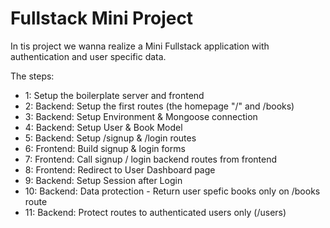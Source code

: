 # Fullstack Mini Project

In tis project we wanna realize a Mini Fullstack application with authentication and user specific data.

The steps:
- 1: Setup the boilerplate server and frontend
- 2: Backend: Setup the first routes (the homepage "/" and /books)
- 3: Backend: Setup Environment & Mongoose connection
- 4: Backend: Setup User & Book Model
- 5: Backend: Setup /signup & /login routes
- 6: Frontend: Build signup & login forms
- 7: Frontend: Call signup / login backend routes from frontend
- 8: Frontend: Redirect to User Dashboard page
- 9: Backend: Setup Session after Login
- 10: Backend: Data protection - Return user spefic books only on /books route
- 11: Backend: Protect routes to authenticated users only (/users)
